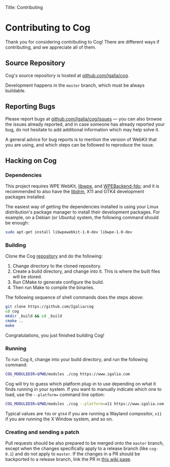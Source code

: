 Title: Contributing

# Contributing to Cog

Thank you for considering contributing to Cog! There are different ways if
contributing, and we appreciate all of them.

## Source Repository

Cog's source repository is hosted at [github.com/Igalia/cog][repo].

Development happens in the `master` branch, which must be always buildable.

[repo]: https://github.com/Igalia/cog


## Reporting Bugs

Please report bugs at [github.com/Igalia/cog/issues][issues] — you can also
browse the issues already reported, and in case someone has already reported
your bug, do not hesitate to add additional information which may help solve
it.

A general advice for bug reports is to mention the version of WebKit that
you are using, and which steps can be followed to reproduce the issue.

[issues]: https://github.com/Igalia/cog/issues


## Hacking on Cog

### Dependencies

This project requires WPE WebKit, [libwpe][], and [WPEBackend-fdo][];
and it is recommended to also have the [libdrm][], X11 and GTK4
development packages installed.

[libwpe]: https://github.com/WebPlatformForEmbedded/libwpe/
[WPEBackend-fdo]: https://github.com/Igalia/WPEBackend-fdo
[libdrm]: https://gitlab.freedesktop.org/mesa/drm

The easiest way of getting the dependencies installed is using your Linux
distribution's package manager to install their development packages.
For example, on a Debian (or Ubuntu) system, the following command should
be enough:

```sh
sudo apt-get install libwpewebkit-1.0-dev libwpe-1.0-dev
```

### Building

Clone the Cog [repository][repo] and do the following:

1. Change directory to the cloned repository.
2. Create a build directory, and change into it. This is where the built
   files will be stored.
3. Run CMake to generate configure the build.
4. Then run Make to compile the binaries.

The following sequence of shell commands does the steps above:

```sh
git clone https://github.com/Igalia/cog
cd cog
mkdir _build && cd _build
cmake ..
make
```

Congratulations, you just finished building Cog!


### Running

To run Cog it, change into your build directory, and run the following
command:

```sh
COG_MODULEDIR=$PWD/modules ./cog https://www.igalia.com
```

Cog will try to guess which platform plug-in to use depending on what it finds
running in your system. If you want to manually indicate which one to load,
use the `--platform=` command line option:


```sh
COG_MODULEDIR=$PWD/modules ./cog --platform=x11 https://www.igalia.com
```

Typical values are `fdo` or `gtk4` if you are running a Wayland compositor,
`x11` if you are running the X Window system, and so on.


### Creating and sending a patch

Pull requests should be also prepared to be merged onto the `master` branch,
except when the changes specifically apply to a release branch (like
`cog-0.1`) and do not apply to `master`. If the changes in a PR should be
backported to a release branch, link the PR in [this wiki
page](https://github.com/Igalia/cog/wiki/Release-Branches).
